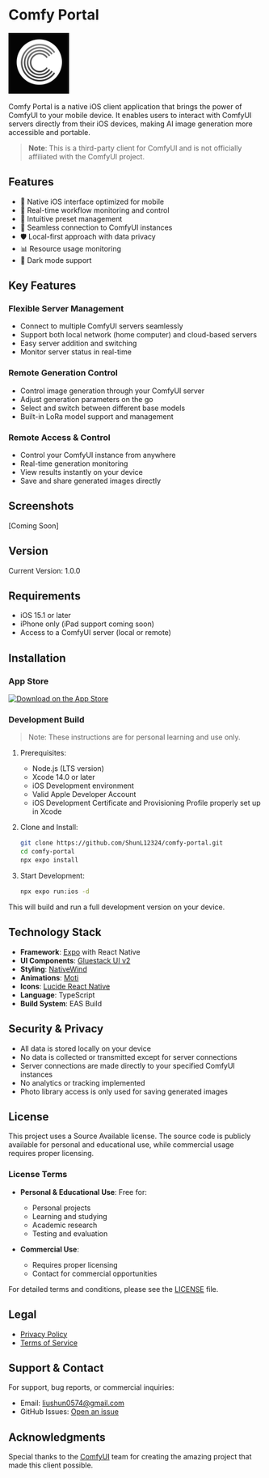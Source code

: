 # Comfy Portal

<img src="assets/images/icon.png" width="120" alt="Comfy Portal Logo" />

Comfy Portal is a native iOS client application that brings the power of ComfyUI to your mobile device. It enables users to interact with ComfyUI servers directly from their iOS devices, making AI image generation more accessible and portable.

> **Note**: This is a third-party client for ComfyUI and is not officially affiliated with the ComfyUI project.

## Features

- 📱 Native iOS interface optimized for mobile
- 🔄 Real-time workflow monitoring and control
- 🎨 Intuitive preset management
- 🔌 Seamless connection to ComfyUI instances
- 🛡️ Local-first approach with data privacy
- 📊 Resource usage monitoring
- 🌙 Dark mode support

## Key Features

### Flexible Server Management

- Connect to multiple ComfyUI servers seamlessly
- Support both local network (home computer) and cloud-based servers
- Easy server addition and switching
- Monitor server status in real-time

### Remote Generation Control

- Control image generation through your ComfyUI server
- Adjust generation parameters on the go
- Select and switch between different base models
- Built-in LoRa model support and management

### Remote Access & Control

- Control your ComfyUI instance from anywhere
- Real-time generation monitoring
- View results instantly on your device
- Save and share generated images directly

## Screenshots

[Coming Soon]

## Version

Current Version: 1.0.0

## Requirements

- iOS 15.1 or later
- iPhone only (iPad support coming soon)
- Access to a ComfyUI server (local or remote)

## Installation

### App Store

[![Download on the App Store](https://developer.apple.com/assets/elements/badges/download-on-the-app-store.svg)](https://apps.apple.com/us/app/comfy-portal/id6741044736)

### Development Build

> Note: These instructions are for personal learning and use only.

1. Prerequisites:

   - Node.js (LTS version)
   - Xcode 14.0 or later
   - iOS Development environment
   - Valid Apple Developer Account
   - iOS Development Certificate and Provisioning Profile properly set up in Xcode

2. Clone and Install:

   ```bash
   git clone https://github.com/ShunL12324/comfy-portal.git
   cd comfy-portal
   npx expo install
   ```

3. Start Development:

   ```bash
   npx expo run:ios -d
   ```

This will build and run a full development version on your device.

## Technology Stack

- **Framework**: [Expo](https://expo.dev) with React Native
- **UI Components**: [Gluestack UI v2](https://gluestack.io)
- **Styling**: [NativeWind](https://www.nativewind.dev)
- **Animations**: [Moti](https://moti.fyi)
- **Icons**: [Lucide React Native](https://lucide.dev)
- **Language**: TypeScript
- **Build System**: EAS Build

## Security & Privacy

- All data is stored locally on your device
- No data is collected or transmitted except for server connections
- Server connections are made directly to your specified ComfyUI instances
- No analytics or tracking implemented
- Photo library access is only used for saving generated images

## License

This project uses a Source Available license. The source code is publicly available for personal and educational use, while commercial usage requires proper licensing.

### License Terms

- **Personal & Educational Use**: Free for:

  - Personal projects
  - Learning and studying
  - Academic research
  - Testing and evaluation

- **Commercial Use**:
  - Requires proper licensing
  - Contact for commercial opportunities

For detailed terms and conditions, please see the [LICENSE](LICENSE) file.

## Legal

- [Privacy Policy](docs/privacy.html)
- [Terms of Service](docs/terms.html)

## Support & Contact

For support, bug reports, or commercial inquiries:

- Email: liushun0574@gmail.com
- GitHub Issues: [Open an issue](https://github.com/ShunL12324/comfy-portal/issues)

## Acknowledgments

Special thanks to the [ComfyUI](https://github.com/comfyanonymous/ComfyUI) team for creating the amazing project that made this client possible.

